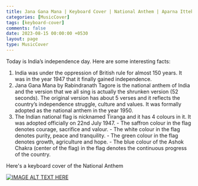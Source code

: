```yaml
--- 
title: Jana Gana Mana | Keyboard Cover | National Anthem | Aparna Ittekot
categories: [MusicCover]
tags: [keyboard-cover]
comments: false
date: 2023-08-15 00:00:00 +0530
layout: page
type: MusicCover
---
```


Today is India’s independence day. Here are some interesting facts:
1. India was under the oppression of British rule for almost 150 years. It was in the year 1947 that it finally gained independence.
2. Jana Gana Mana by Rabindranath Tagore is the national anthem of India and the version that we all sing is actually the shrunken version (52 seconds). The original version has about 5 verses and it reflects the country’s independence struggle, culture and values. It was formally adopted as the national anthem in the year 1950.
3. The Indian national flag is nicknamed Tiranga and it has 4 colours in it. It was adopted officially on 22nd July 1947. 
       - The saffron colour in the flag denotes courage, sacrifice and valour.
       - The white colour in the flag denotes purity, peace and tranquility.
       - The green colour in the flag denotes growth, agriculture and hope.
       - The blue colour of the Ashok Chakra (center of the flag) in the flag denotes the continuous progress of the country.

Here's a keyboard cover of the National Anthem

[![IMAGE ALT TEXT HERE](https://img.youtube.com/vi/0sk-u2i_mLM/0.jpg)](https://youtu.be/0sk-u2i_mLM)